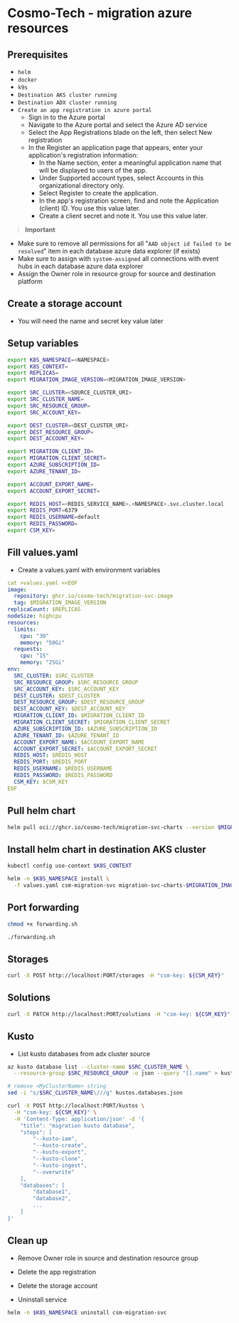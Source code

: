 # Cosmo-Tech - migration azure resources

## Prerequisites

* `helm`
* `docker`
* `k9s`
* `Destination AKS cluster running`
* `Destination ADX cluster running`
* `Create an app registration in azure portal`
    * Sign in to the Azure portal
    * Navigate to the Azure portal and select the Azure AD service
    * Select the App Registrations blade on the left, then select New registration
    * In the Register an application page that appears, enter your application's registration information:
        * In the Name section, enter a meaningful application name that will be displayed to users of the app.
        * Under Supported account types, select Accounts in this organizational directory only.
        * Select Register to create the application.
        * In the app's registration screen, find and note the Application (client) ID. You use this value later.
        * Create a client secret and note it. You use this value later.

> **Important**    
* Make sure to remove all permissions for all "`AAD object id failed to be resolved`" item in each database azure data explorer (if exists)
* Make sure to assign with `system-assigned` all connections with event hubs in each database azure data explorer  
* Assign the Owner role in resource group for source and destination platform


## Create a storage account
* You will need the name and secret key value later


## Setup variables

```bash
export K8S_NAMESPACE=<NAMESPACE>
export K8S_CONTEXT=
export REPLICAS=
export MIGRATION_IMAGE_VERSION=<MIGRATION_IMAGE_VERSION>

export SRC_CLUSTER=<SOURCE_CLUSTER_URI>
export SRC_CLUSTER_NAME=
export SRC_RESOURCE_GROUP=
export SRC_ACCOUNT_KEY=

export DEST_CLUSTER=<DEST_CLUSTER_URI>
export DEST_RESOURCE_GROUP=
export DEST_ACCOUNT_KEY=

export MIGRATION_CLIENT_ID=
export MIGRATION_CLIENT_SECRET=
export AZURE_SUBSCRIPTION_ID=
export AZURE_TENANT_ID=

export ACCOUNT_EXPORT_NAME=
export ACCOUNT_EXPORT_SECRET=

export REDIS_HOST=<REDIS_SERVICE_NAME>.<NAMESPACE>.svc.cluster.local
export REDIS_PORT=6379
export REDIS_USERNAME=default
export REDIS_PASSWORD=
export CSM_KEY=
```

## Fill values.yaml

* Create a values.yaml with environment variables

```yaml
cat >values.yaml <<EOF
image:
  repository: ghcr.io/cosmo-tech/migration-svc-image
  tag: $MIGRATION_IMAGE_VERSION
replicaCount: $REPLICAS
nodeSize: highcpu
resources:
  limits:
    cpu: "30"
    memory: "50Gi"
  requests:
    cpu: "15"
    memory: "25Gi"
env:
  SRC_CLUSTER: $SRC_CLUSTER
  SRC_RESOURCE_GROUP: $SRC_RESOURCE_GROUP
  SRC_ACCOUNT_KEY: $SRC_ACCOUNT_KEY
  DEST_CLUSTER: $DEST_CLUSTER 
  DEST_RESOURCE_GROUP: $DEST_RESOURCE_GROUP 
  DEST_ACCOUNT_KEY: $DEST_ACCOUNT_KEY
  MIGRATION_CLIENT_ID: $MIGRATION_CLIENT_ID 
  MIGRATION_CLIENT_SECRET: $MIGRATION_CLIENT_SECRET 
  AZURE_SUBSCRIPTION_ID: $AZURE_SUBSCRIPTION_ID
  AZURE_TENANT_ID: $AZURE_TENANT_ID
  ACCOUNT_EXPORT_NAME: $ACCOUNT_EXPORT_NAME 
  ACCOUNT_EXPORT_SECRET: $ACCOUNT_EXPORT_SECRET 
  REDIS_HOST: $REDIS_HOST
  REDIS_PORT: $REDIS_PORT
  REDIS_USERNAME: $REDIS_USERNAME  
  REDIS_PASSWORD: $REDIS_PASSWORD 
  CSM_KEY: $CSM_KEY
EOF
```

## Pull helm chart 

```bash
helm pull oci://ghcr.io/cosmo-tech/migration-svc-charts --version $MIGRATION_IMAGE_VERSION
```

## Install helm chart in destination AKS cluster

```bash
kubectl config use-context $K8S_CONTEXT
```
```bash
helm -n $K8S_NAMESPACE install \
  -f values.yaml csm-migration-svc migration-svc-charts-$MIGRATION_IMAGE_VERSION.tgz
```

## Port forwarding

```bash
chmod +x forwarding.sh
```
```bash
./forwarding.sh
```

## Storages

```bash
curl -X POST http://localhost:PORT/storages -H "csm-key: ${CSM_KEY}"
```

## Solutions

```bash
curl -X PATCH http://localhost:PORT/solutions -H "csm-key: ${CSM_KEY}"
```

## Kusto

* List kusto databases from adx cluster source

```bash
az kusto database list --cluster-name $SRC_CLUSTER_NAME \
  --resource-group $SRC_RESOURCE_GROUP -o json --query "[].name" > kustos.databases.json
```
```bash
# remove <MyClusterName> string
sed -i "s/$SRC_CLUSTER_NAME\///g" kustos.databases.json
```

```bash
curl -X POST http://localhost:PORT/kustos \
  -H "csm-key: ${CSM_KEY}" \
  -H 'Content-Type: application/json' -d '{
    "title": "migration kusto database",
    "steps": [
        "--kusto-iam",
        "--kusto-create",
        "--kusto-export",
        "--kusto-clone",
        "--kusto-ingest",
        "--overwrite"
    ],
    "databases": [
        "database1",
        "database2",
        ...
    ]
}'
```

## Clean up

* Remove Owner role in source and destination resource group
* Delete the app registration
* Delete the storage account

* Uninstall service
```bash
helm -n $K8S_NAMESPACE uninstall csm-migration-svc
```